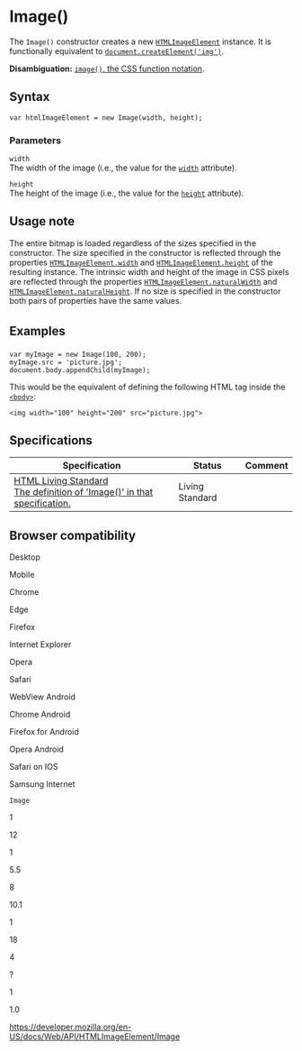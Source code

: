 Image()
=======

The `Image()` constructor creates a new [`HTMLImageElement`](../htmlimageelement) instance. It is functionally equivalent to [`document.createElement('img')`](../document/createelement).

**Disambiguation:** [`image()`, the CSS function notation](https://developer.mozilla.org/en-US/docs/Web/CSS/image()).

Syntax
------

    var htmlImageElement = new Image(width, height);

### Parameters

`width`  
The width of the image (i.e., the value for the [`width`](https://developer.mozilla.org/en-US/docs/Web/HTML/Element/img#attr-width) attribute).

`height`  
The height of the image (i.e., the value for the [`height`](https://developer.mozilla.org/en-US/docs/Web/HTML/Element/img#attr-height) attribute).

Usage note
----------

The entire bitmap is loaded regardless of the sizes specified in the constructor. The size specified in the constructor is reflected through the properties [`HTMLImageElement.width`](width) and [`HTMLImageElement.height`](height) of the resulting instance. The intrinsic width and height of the image in CSS pixels are reflected through the properties [`HTMLImageElement.naturalWidth`](naturalwidth) and [`HTMLImageElement.naturalHeight`](naturalheight). If no size is specified in the constructor both pairs of properties have the same values.

<span style="line-height: 1.572;">Examples</span>
-------------------------------------------------

    var myImage = new Image(100, 200);
    myImage.src = 'picture.jpg';
    document.body.appendChild(myImage);

This would be the equivalent of defining the following HTML tag inside the [`<body>`](https://developer.mozilla.org/en-US/docs/Web/HTML/Element/body):

    <img width="100" height="200" src="picture.jpg">

Specifications
--------------

<table><thead><tr class="header"><th>Specification</th><th>Status</th><th>Comment</th></tr></thead><tbody><tr class="odd"><td><a href="https://html.spec.whatwg.org/multipage/embedded-content.html#dom-image">HTML Living Standard<br />
<span class="small">The definition of 'Image()' in that specification.</span></a></td><td><span class="spec-living">Living Standard</span></td><td></td></tr></tbody></table>

Browser compatibility
---------------------

Desktop

Mobile

Chrome

Edge

Firefox

Internet Explorer

Opera

Safari

WebView Android

Chrome Android

Firefox for Android

Opera Android

Safari on IOS

Samsung Internet

`Image`

1

12

1

5.5

8

10.1

1

18

4

?

1

1.0

<a href="https://developer.mozilla.org/en-US/docs/Web/API/HTMLImageElement/Image" class="_attribution-link">https://developer.mozilla.org/en-US/docs/Web/API/HTMLImageElement/Image</a>
